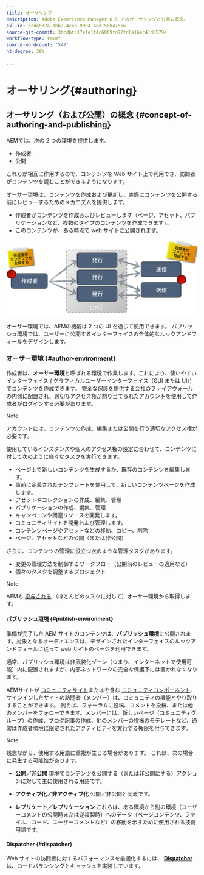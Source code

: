 ```yaml
---
title: オーサリング
description: Adobe Experience Manager 6.5 でのオーサリングと公開の概念。
exl-id: dcda537a-1bb2-4ce3-9904-40d158b47556
source-git-commit: 3bcdbfc17efe1f4c6069fd97fd6a16ec41d0579e
workflow-type: tm+mt
source-wordcount: '547'
ht-degree: 38%

---
```


# オーサリング{#authoring}

## オーサリング（および公開）の概念 {#concept-of-authoring-and-publishing}

AEMでは、次の 2 つの環境を提供します。

* 作成者
* 公開

これらが相互に作用するので、コンテンツを Web サイト上で利用でき、訪問者がコンテンツを読むことができるようになります。

オーサー環境は、コンテンツを作成および更新し、実際にコンテンツを公開する前にレビューするためのメカニズムを提供します。

* 作成者がコンテンツを作成およびレビューします（ページ、アセット、パブリケーションなど、複数のタイプのコンテンツを作成できます）。
* このコンテンツが、ある時点で web サイトに公開されます。

![環境の概要](assets/chlimage_1-132.png)

オーサー環境では、AEMの機能は 2 つの UI を通じて使用できます。 パブリッシュ環境では、ユーザーに公開するインターフェイスの全体的なルックアンドフィールをデザインします。

### オーサー環境 {#author-environment}

作成者は、**オーサー環境**&#x200B;と呼ばれる環境で作業します。これにより、使いやすいインターフェイス ( グラフィカルユーザーインターフェイス（GUI または UI）) でコンテンツを作成できます。 完全な保護を提供する会社のファイアウォールの内側に配置され、適切なアクセス権が割り当てられたアカウントを使用して作成者がログインする必要があります。

>[!NOTE]
>
>アカウントには、コンテンツの作成、編集または公開を行う適切なアクセス権が必要です。

使用しているインスタンスや個人のアクセス権の設定に合わせて、コンテンツに対して次のように様々なタスクを実行できます。

* ページ上で新しいコンテンツを生成するか、既存のコンテンツを編集します。
* 事前に定義されたテンプレートを使用して、新しいコンテンツページを作成します。
* アセットやコレクションの作成、編集、管理
* パブリケーションの作成、編集、管理
* キャンペーンや関連リソースを開発します。
* コミュニティサイトを開発および管理します。
* コンテンツページやアセットなどの移動、コピー、削除
* ページ、アセットなどの公開（または非公開）

さらに、コンテンツの管理に役立つ次のような管理タスクがあります。

* 変更の管理方法を制御するワークフロー（公開前のレビューの適用など）
* 個々のタスクを調整するプロジェクト

>[!NOTE]
>
>AEMも [投与される](/help/sites-administering/home.md) （ほとんどのタスクに対して）オーサー環境から取得します。

#### パブリッシュ環境 {#publish-environment}

準備が完了した AEM サイトのコンテンツは、**パブリッシュ環境**&#x200B;に公開されます。対象となるオーディエンスは、デザインされたインターフェイスのルックアンドフィールに従って web サイトのページを利用できます。

通常、パブリッシュ環境は非武装化ゾーン（つまり、インターネットで使用可能）内に配置されますが、内部ネットワークの完全な保護下には置かれなくなります。

AEMサイトが [コミュニティサイト](/help/communities/overview.md)またはを含む [コミュニティコンポーネント](/help/communities/author-communities.md)、サインインしたサイトの訪問者（メンバー）は、コミュニティの機能とやり取りすることができます。 例えば、フォーラムに投稿、コメントを投稿、または他のメンバーをフォローできます。メンバーには、新しいページ（コミュニティグループ）の作成、ブログ記事の作成、他のメンバーの投稿のモデレートなど、通常は作成者環境に限定されたアクティビティを実行する権限を付与できます。

>[!NOTE]
>
>残念ながら、使用する用語に重複が生じる場合があります。 これは、次の場合に発生する可能性があります。
>
>* **公開／非公開**
>  環境でコンテンツを公開する（または非公開にする）アクションに対して主に使用される用語です。
>
>* **アクティブ化／非アクティブ化**
>  公開／非公開と同義です。
>
>* **レプリケート／レプリケーション**
>  これらは、ある環境から別の環境（ユーザーコメントの公開時または逆複製時）へのデータ（ページコンテンツ、ファイル、コード、ユーザーコメントなど）の移動を示すために使用される技術用語です。
>

#### Dispatcher {#dispatcher}

Web サイトの訪問者に対するパフォーマンスを最適化するには、 **[Dispatcher](https://experienceleague.adobe.com/docs/experience-manager-dispatcher/using/dispatcher.html?lang=ja)** は、ロードバランシングとキャッシュを実装しています。
